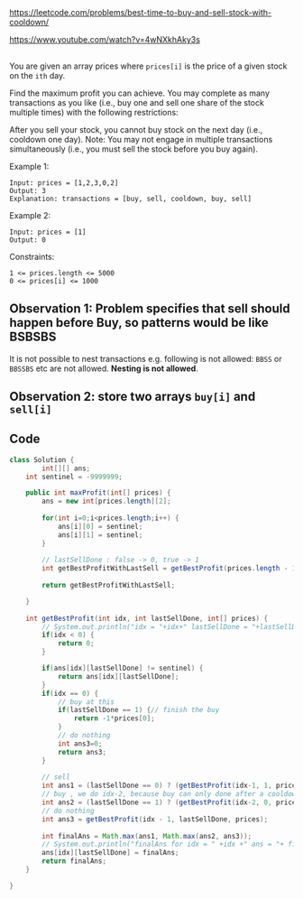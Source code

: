
## 

https://leetcode.com/problems/best-time-to-buy-and-sell-stock-with-cooldown/

https://www.youtube.com/watch?v=4wNXkhAky3s

##

You are given an array prices where `prices[i]` is the price of a given stock on the `ith` day.

Find the maximum profit you can achieve. You may complete as many transactions as you like (i.e., buy one and sell one share of the stock multiple times) with the following restrictions:

After you sell your stock, you cannot buy stock on the next day (i.e., cooldown one day).
Note: You may not engage in multiple transactions simultaneously (i.e., you must sell the stock before you buy again).


Example 1:
```
Input: prices = [1,2,3,0,2]
Output: 3
Explanation: transactions = [buy, sell, cooldown, buy, sell]
```
Example 2:
```
Input: prices = [1]
Output: 0
 ```

Constraints:
```
1 <= prices.length <= 5000
0 <= prices[i] <= 1000
```

## Observation 1: Problem specifies that sell should happen before Buy, so patterns would be like BSBSBS 

It is not possible to nest transactions e.g. following is not allowed: `BBSS` or `BBSSBS` etc are not allowed. **Nesting is not allowed**.

## Observation 2: store two arrays `buy[i]` and `sell[i]`

## Code

```java
class Solution {
        int[][] ans;
    int sentinel = -9999999;

    public int maxProfit(int[] prices) {
        ans = new int[prices.length][2];
        
        for(int i=0;i<prices.length;i++) {
            ans[i][0] = sentinel;
            ans[i][1] = sentinel;
        }
        
        // lastSellDone : false -> 0, true -> 1
        int getBestProfitWithLastSell = getBestProfit(prices.length - 1, 0, prices);
        
        return getBestProfitWithLastSell;

    }
    
    int getBestProfit(int idx, int lastSellDone, int[] prices) {
        // System.out.println("idx = "+idx+" lastSellDone = "+lastSellDone);
        if(idx < 0) {
            return 0;
        }

        if(ans[idx][lastSellDone] != sentinel) {
            return ans[idx][lastSellDone];
        }
        if(idx == 0) {
            // buy at this 
            if(lastSellDone == 1) {// finish the buy
                return -1*prices[0];
            }
            // do nothing
            int ans3=0;
            return ans3;
        }
        
        // sell
        int ans1 = (lastSellDone == 0) ? (getBestProfit(idx-1, 1, prices) + prices[idx]): sentinel;
        // buy , we do idx-2, because buy can only done after a cooldown of one day
        int ans2 = (lastSellDone == 1) ? (getBestProfit(idx-2, 0, prices) - prices[idx]) : sentinel;
        // do nothing
        int ans3 = getBestProfit(idx - 1, lastSellDone, prices);
        
        int finalAns = Math.max(ans1, Math.max(ans2, ans3));
        // System.out.println("finalAns for idx = " +idx +" ans = "+ finalAns);
        ans[idx][lastSellDone] = finalAns;
        return finalAns;
    }

}
```